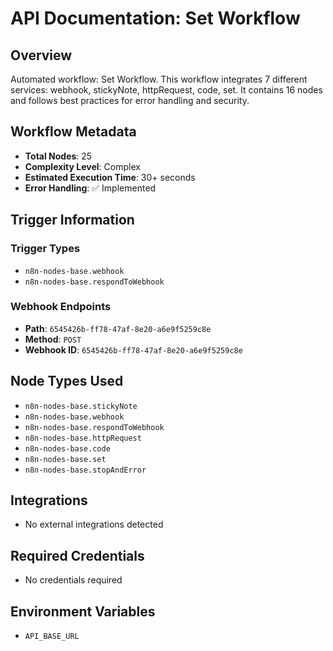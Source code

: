 # API Documentation: Set Workflow

## Overview
Automated workflow: Set Workflow. This workflow integrates 7 different services: webhook, stickyNote, httpRequest, code, set. It contains 16 nodes and follows best practices for error handling and security.

## Workflow Metadata
- **Total Nodes**: 25
- **Complexity Level**: Complex
- **Estimated Execution Time**: 30+ seconds
- **Error Handling**: ✅ Implemented

## Trigger Information
### Trigger Types
- `n8n-nodes-base.webhook`
- `n8n-nodes-base.respondToWebhook`

### Webhook Endpoints
- **Path**: `6545426b-ff78-47af-8e20-a6e9f5259c8e`
- **Method**: `POST`
- **Webhook ID**: `6545426b-ff78-47af-8e20-a6e9f5259c8e`


## Node Types Used
- `n8n-nodes-base.stickyNote`
- `n8n-nodes-base.webhook`
- `n8n-nodes-base.respondToWebhook`
- `n8n-nodes-base.httpRequest`
- `n8n-nodes-base.code`
- `n8n-nodes-base.set`
- `n8n-nodes-base.stopAndError`

## Integrations
- No external integrations detected

## Required Credentials
- No credentials required

## Environment Variables
- `API_BASE_URL`
